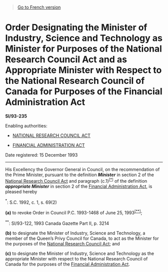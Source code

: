 > [Go to French version](/fr/Règlements/Textes%20réglementaires/93/235.md)

# Order Designating the Minister of Industry, Science and Technology as Minister for Purposes of the National Research Council Act and as Appropriate Minister with Respect to the National Research Council of Canada for Purposes of the Financial Administration Act

**SI/93-235**

Enabling authorities: 
- [NATIONAL RESEARCH COUNCIL ACT](/en/Acts/Revised%20Statutes%20of%20Canada/N/N-15.md)

- [FINANCIAL ADMINISTRATION ACT](/en/Acts/Revised%20Statutes%20of%20Canada/F/F-11.md)

Date registered: 15 December 1993

----------

His Excellency the Governor General in Council, on the recommendation of the Prime Minister, pursuant to the definition ***Minister*** in section 2 of the [National Research Council Act](/en/Acts/Revised%20Statutes%20of%20Canada/N/N-15.md) and paragraph (c.1)<sup><a href='#fn_SI-93-235_e_hq_6549'>[*]</a></sup> of the definition ***appropriate Minister*** in section 2 of the [Financial Administration Act](/en/Acts/Revised%20Statutes%20of%20Canada/F/F-11.md), is pleased hereby

<a name='fn_SI-93-235_e_hq_6549'><sup>*</sup></a>: S.C. 1992, c. 1, s. 69(2)<br />

**(a)** to revoke Order in Council P.C. 1993-1468 of June 25, 1993<sup><a href='#fn_SI-93-235_e_hq_6550'>[**]</a></sup>;

<a name='fn_SI-93-235_e_hq_6550'><sup>**</sup></a>: SI/93-122, 1993 Canada Gazette Part II, p. 3214<br />



**(b)** to designate the Minister of Industry, Science and Technology, a member of the Queen’s Privy Council for Canada, to act as the Minister for the purposes of the [National Research Council Act](/en/Acts/Revised%20Statutes%20of%20Canada/N/N-15.md); and



**(c)** to designate the Minister of Industry, Science and Technology as the appropriate Minister with respect to the National Research Council of Canada for the purposes of the [Financial Administration Act](/en/Acts/Revised%20Statutes%20of%20Canada/F/F-11.md).




